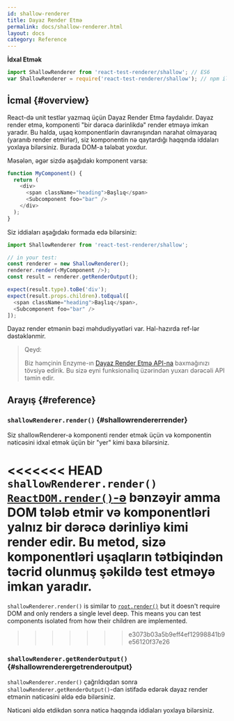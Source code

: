 ```yaml
---
id: shallow-renderer
title: Dayaz Render Etmə
permalink: docs/shallow-renderer.html
layout: docs
category: Reference
---
```


**İdxal Etmək**

```javascript
import ShallowRenderer from 'react-test-renderer/shallow'; // ES6
var ShallowRenderer = require('react-test-renderer/shallow'); // npm ilə ES5
```

## İcmal {#overview}

React-də unit testlər yazmaq üçün Dayaz Render Etmə faydalıdır. Dayaz render etmə, komponenti "bir dərəcə dərinlikdə" render etməyə imkan yaradır. Bu halda, uşaq komponentlərin davranışından narahat olmayaraq (yaranıb render etmirlər), siz komponentin nə qaytardığı haqqında iddaları yoxlaya bilərsiniz. Burada DOM-a tələbat yoxdur.

Məsələn, əgər sizdə aşağıdakı komponent varsa:

```javascript
function MyComponent() {
  return (
    <div>
      <span className="heading">Başlıq</span>
      <Subcomponent foo="bar" />
    </div>
  );
}
```

Siz iddiaları aşağıdakı formada edə bilərsiniz:

```javascript
import ShallowRenderer from 'react-test-renderer/shallow';

// in your test:
const renderer = new ShallowRenderer();
renderer.render(<MyComponent />);
const result = renderer.getRenderOutput();

expect(result.type).toBe('div');
expect(result.props.children).toEqual([
  <span className="heading">Başlıq</span>,
  <Subcomponent foo="bar" />
]);
```

Dayaz render etmənin bəzi məhdudiyyətləri var. Hal-hazırda ref-lər dəstəklənmir.

> Qeyd:
>
> Biz həmçinin Enzyme-ın [Dayaz Render Etmə API-na](https://airbnb.io/enzyme/docs/api/shallow.html) baxmağınızı tövsiyə edirik. Bu sizə eyni funksionallıq üzərindən  yuxarı dərəcəli API təmin edir.

## Arayış {#reference}

### `shallowRenderer.render()` {#shallowrendererrender}

Siz shallowRenderer-ə komponenti render etmək üçün və komponentin nəticəsini idxal etmək üçün bir "yer" kimi baxa bilərsiniz.

<<<<<<< HEAD
`shallowRenderer.render()` [`ReactDOM.render()`-ə](/docs/react-dom.html#render) bənzəyir amma DOM tələb etmir və komponentləri yalnız bir dərəcə dərinliyə kimi render edir. Bu metod, sizə komponentləri uşaqların tətbiqindən təcrid olunmuş şəkildə test etməyə imkan yaradır.
=======
`shallowRenderer.render()` is similar to [`root.render()`](/docs/react-dom-client.html#createroot) but it doesn't require DOM and only renders a single level deep. This means you can test components isolated from how their children are implemented.
>>>>>>> e3073b03a5b9eff4ef12998841b9e56120f37e26

### `shallowRenderer.getRenderOutput()` {#shallowrenderergetrenderoutput}

`shallowRenderer.render()` çağrıldıqdan sonra `shallowRenderer.getRenderOutput()`-dan istifadə edərək dayaz render etmənin nəticəsini əldə edə bilərsiniz.

Nəticəni əldə etdikdən sonra nəticə haqqında iddiaları yoxlaya bilərsiniz.
